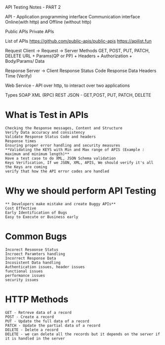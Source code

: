 API Testing Notes - PART 2

API - 
    Application programming interface
    Communication interface
    Online(with http) and Offline (without http)

Public APIs
Private APIs

List of APIs
    https://github.com/public-apis/public-apis
    https://apilist.fun

Request
    Client -> Request -> Server
    Methods
        GET, POST, PUT, PATCH, DELETE
    URL + Params(QP or PP) + Headers + Authorization +   Body/Params/ Data

Response
    Server -> Client
    Response Status Code
    Response Data
    Headers
    Time (Verify)

Web Service -
    API over http, to interact over two applications

Types 
    SOAP
        XML (RPC)
    REST
        JSON - GET,POST, PUT, PATCH, DELETE


# What is Test in APIs
    Checking the Response messages, Content and Structure
    Verify Data accuracy and consistency
    Validate Response Status Code and headers
    Response times
    Ensuring proper error handling and security measures
    **Validating the KEYS with Min and Max range of APIS (Example : maximum and minimum length)**
    Have a test case to do XML, JSON Schema validation
    Keys Verification, If we JSON, XML, APIS, We should verify it's all the Keys are coming
    verify that how the API error codes are handled

# Why we should perform API Testing
    ** Developers make mistake and create Buggy APIs**
    Cost Effective
    Early Identification of Bugs
    Easy to Execute or Business early


# Common Bugs
    Incorect Resoonse Status
    Incroect Paramters handling
    Incorrect Response Data
    Incosistent Data handling
    Authentication issues, header issues
    functional issues
    performance issues
    security issues

# HTTP Methods
    GET - Retreve data of a record
    POST - Create a record 
    PUT - Update the full data of a record
    PATCH - Update the partial data of a record
    DELETE - Delete a record 
    DELETE - we can delete all the records but it depends on the server if it is handled in the server










    


